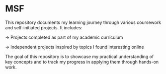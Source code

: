 # MSF
This repository documents my learning journey through various coursework and self-initiated projects. It includes:

-> Projects completed as part of my academic curriculum

-> Independent projects inspired by topics I found interesting online

The goal of this repository is to showcase my practical understanding of key concepts and to track my progress in applying them through hands-on work.
